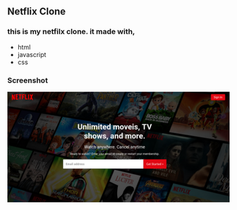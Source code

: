## Netflix Clone

### this is my netfilx clone. it made with, 

- html
- javascript
- css

### Screenshot

![the screenshot](./Screenshot.png)